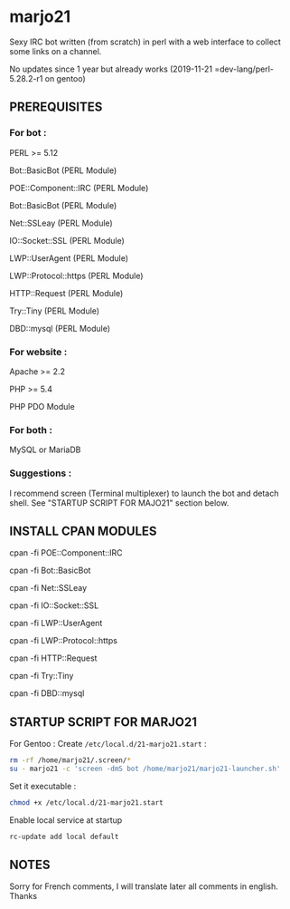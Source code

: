 marjo21
=======

Sexy IRC bot written (from scratch) in perl with a web interface to collect some links on a channel.

No updates since 1 year but already works (2019-11-21 =dev-lang/perl-5.28.2-r1 on gentoo)

PREREQUISITES
-------------

### For bot :

PERL >= 5.12

Bot::BasicBot (PERL Module)

POE::Component::IRC (PERL Module)

Bot::BasicBot (PERL Module)

Net::SSLeay (PERL Module)

IO::Socket::SSL (PERL Module)

LWP::UserAgent (PERL Module)

LWP::Protocol::https (PERL Module)

HTTP::Request (PERL Module)

Try::Tiny (PERL Module)

DBD::mysql (PERL Module)


### For website :

Apache >= 2.2

PHP >= 5.4

PHP PDO Module


### For both :

MySQL or MariaDB


### Suggestions :

I recommend screen (Terminal multiplexer) to launch the bot and detach shell.
See "STARTUP SCRIPT FOR MAJO21" section below. 


INSTALL CPAN MODULES
--------------------

cpan -fi POE::Component::IRC

cpan -fi Bot::BasicBot

cpan -fi Net::SSLeay 

cpan -fi IO::Socket::SSL

cpan -fi LWP::UserAgent

cpan -fi LWP::Protocol::https

cpan -fi HTTP::Request

cpan -fi Try::Tiny

cpan -fi DBD::mysql


STARTUP SCRIPT FOR MARJO21
---------------------------

For Gentoo : Create `/etc/local.d/21-marjo21.start` :

```bash
rm -rf /home/marjo21/.screen/*
su - marjo21 -c 'screen -dmS bot /home/marjo21/marjo21-launcher.sh'
``` 

Set it executable : 

```bash
chmod +x /etc/local.d/21-marjo21.start
``` 

Enable local service at startup

```bash
rc-update add local default
``` 

NOTES
-----

Sorry for French comments, I will translate later all comments in english.
Thanks
